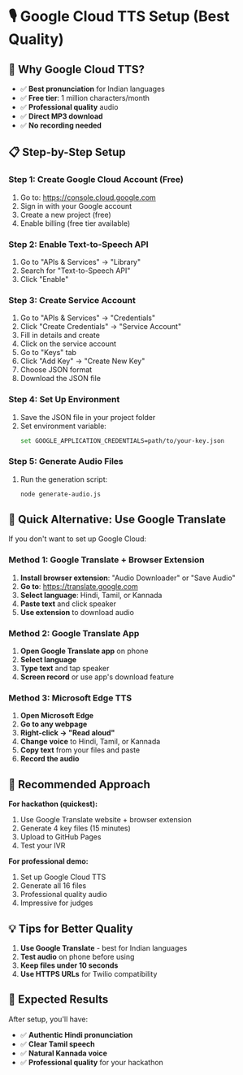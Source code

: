# 🎙️ Google Cloud TTS Setup (Best Quality)

## 🎯 Why Google Cloud TTS?
- ✅ **Best pronunciation** for Indian languages
- ✅ **Free tier**: 1 million characters/month
- ✅ **Professional quality** audio
- ✅ **Direct MP3 download**
- ✅ **No recording needed**

## 📋 Step-by-Step Setup

### Step 1: Create Google Cloud Account (Free)
1. Go to: https://console.cloud.google.com
2. Sign in with your Google account
3. Create a new project (free)
4. Enable billing (free tier available)

### Step 2: Enable Text-to-Speech API
1. Go to "APIs & Services" → "Library"
2. Search for "Text-to-Speech API"
3. Click "Enable"

### Step 3: Create Service Account
1. Go to "APIs & Services" → "Credentials"
2. Click "Create Credentials" → "Service Account"
3. Fill in details and create
4. Click on the service account
5. Go to "Keys" tab
6. Click "Add Key" → "Create New Key"
7. Choose JSON format
8. Download the JSON file

### Step 4: Set Up Environment
1. Save the JSON file in your project folder
2. Set environment variable:
   ```bash
   set GOOGLE_APPLICATION_CREDENTIALS=path/to/your-key.json
   ```

### Step 5: Generate Audio Files
1. Run the generation script:
   ```bash
   node generate-audio.js
   ```

## 🚀 Quick Alternative: Use Google Translate

If you don't want to set up Google Cloud:

### Method 1: Google Translate + Browser Extension
1. **Install browser extension**: "Audio Downloader" or "Save Audio"
2. **Go to**: https://translate.google.com
3. **Select language**: Hindi, Tamil, or Kannada
4. **Paste text** and click speaker
5. **Use extension** to download audio

### Method 2: Google Translate App
1. **Open Google Translate app** on phone
2. **Select language**
3. **Type text** and tap speaker
4. **Screen record** or use app's download feature

### Method 3: Microsoft Edge TTS
1. **Open Microsoft Edge**
2. **Go to any webpage**
3. **Right-click → "Read aloud"**
4. **Change voice** to Hindi, Tamil, or Kannada
5. **Copy text** from your files and paste
6. **Record the audio**

## 🎯 Recommended Approach

**For hackathon (quickest):**
1. Use Google Translate website + browser extension
2. Generate 4 key files (15 minutes)
3. Upload to GitHub Pages
4. Test your IVR

**For professional demo:**
1. Set up Google Cloud TTS
2. Generate all 16 files
3. Professional quality audio
4. Impressive for judges

## 💡 Tips for Better Quality

1. **Use Google Translate** - best for Indian languages
2. **Test audio** on phone before using
3. **Keep files under 10 seconds**
4. **Use HTTPS URLs** for Twilio compatibility

## 🎉 Expected Results

After setup, you'll have:
- ✅ **Authentic Hindi pronunciation**
- ✅ **Clear Tamil speech**
- ✅ **Natural Kannada voice**
- ✅ **Professional quality** for your hackathon 